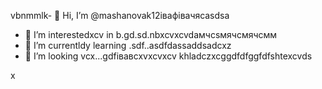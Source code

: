 vbnmmlk- 👋 Hi, I’m @mashanovak12івафівачясasdsa
- 👀 I’m interestedxcv in b.gd.sd.nbxcvxcvdaмчсsмячсмячсмм
- 🌱 I’m currentldy learning .sdf..asdfdassaddsadcxz
- 💞️ I’m looking vcx...gdfівавcxvxcvxcv
khladczxcggdfdfggfdfshtexcvds
<!---cxzgfdfsdvfvcxv
mashanovak12/mashanovak12 is a ✨ special cv✨ repository because its `README.md` (this file) appears on your GitHub profile.
You can click the Praseview link to take a look at your chancxzcges.xzcxzczxc
--->x
